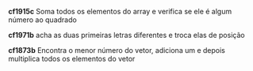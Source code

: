 **cf1915c**
Soma todos os elementos do array e verifica se ele é algum número ao quadrado

**cf1971b**
acha as duas primeiras letras diferentes e troca elas de posição

**cf1873b**
Encontra o menor número do vetor, adiciona um e depois multiplica todos os elementos do vetor  
